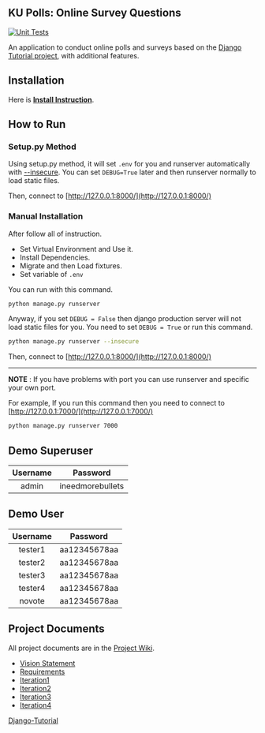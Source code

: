## KU Polls: Online Survey Questions 
[![Unit Tests](https://github.com/Sosokker/ku-polls/actions/workflows/django.yml/badge.svg)](https://github.com/Sosokker/ku-polls/actions/workflows/django.yml)

An application to conduct online polls and surveys based
on the [Django Tutorial project](https://docs.djangoproject.com/en/4.2/intro/tutorial01/), with additional features.

## Installation

Here is **[Install Instruction](Installation.md)**.

## How to Run

### Setup.py Method

Using setup.py method, it will set `.env` for you and runserver automatically with [--insecure](https://docs.djangoproject.com/en/4.2/ref/contrib/staticfiles/#cmdoption-runserver-insecure).
You can set `DEBUG=True` later and then runserver normally to load static files.

Then, connect to [http://127.0.0.1:8000/](http://127.0.0.1:8000/)

### Manual Installation
After follow all of instruction.
- Set Virtual Environment and Use it.
- Install Dependencies.
- Migrate and then Load fixtures.
- Set variable of `.env`

You can run with this command.

```bash
python manage.py runserver
```

Anyway, if you set `DEBUG = False` then django production server will not load static files for you.
You need to set `DEBUG = True` or run this command.

```bash
python manage.py runserver --insecure
```

Then, connect to [http://127.0.0.1:8000/](http://127.0.0.1:8000/)

---

**NOTE** : If you have problems with port you can use runserver and specific your own port.

For example, If you run this command then you need to connect to [http://127.0.0.1:7000/](http://127.0.0.1:7000/)
```bash
python manage.py runserver 7000
```

## Demo Superuser

|Username|Password|
|:--:|:--:|
|admin|ineedmorebullets|

## Demo User

|Username|Password|
|:--:|:--:|
|tester1|aa12345678aa|
|tester2|aa12345678aa|
|tester3|aa12345678aa|
|tester4|aa12345678aa|
|novote |aa12345678aa|

## Project Documents

All project documents are in the [Project Wiki](https://github.com/Sosokker/ku-polls/wiki).

- [Vision Statement](https://github.com/Sosokker/ku-polls/wiki/Vision-Statement)
- [Requirements](https://github.com/Sosokker/ku-polls/wiki/Requirements)
- [Iteration1](https://github.com/Sosokker/ku-polls/wiki/Iteration-1-Plan)
- [Iteration2](https://github.com/Sosokker/ku-polls/wiki/Iteration-2-Plan)
- [Iteration3](https://github.com/Sosokker/ku-polls/wiki/Iteration-3-Plan)
- [Iteration4](https://github.com/Sosokker/ku-polls/wiki/Iteration-4-Plan)

[Django-Tutorial](https://docs.djangoproject.com/en/4.2/intro/tutorial01/)
